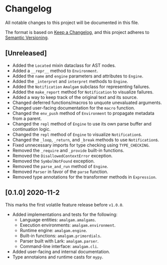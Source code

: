 # Changelog
All notable changes to this project will be documented in this file.

The format is based on [Keep a Changelog](https://keepachangelog.com/en/1.0.0/),
and this project adheres to [Semantic Versioning](https://semver.org/spec/v2.0.0.html).

## [Unreleased]

* Added the `Located` mixin dataclass for AST nodes.
* Added a `__repr__` method to `Environment`.
* Added the `name` and `engine` parameters and attributes to `Engine`.
* Added the `_interpret` and `interpret` methods to `Engine`.
* Added the `Notification` `Amalgam` subclass for representing failures.
* Added the `make_report` method for `Notification` to visualize failures.
* Added a way to keep track of the original text and its source.
* Changed deferred functions/macros to unquote unevaluated arguments.
* Changed user-facing documentation for the `macro` function.
* Changed the `env_push` method of `Environment` to propagate metadata from a parent.
* Changed the `repl` method of `Engine` to use its own parse buffer and continuation logic.
* Changed the `repl` method of `Engine` to visualize `Notification`s.
* Changed the `_loop`, `_return`, and `_break` methods to use `Notification`s.
* Fixed unnecessary imports for type checking using `TYPE_CHECKING`.
* Removed the `_require` and `_provide` built-in functions.
* Removed the `DisallowedContextError` exception.
* Removed the `SymbolNotFound` exception.
* Removed the `parse_and_run` method of `Engine`.
* Removed `Parser` in favor of the `parse` function.
* Removed type annotations for the transformer methods in `Expression`.

## [0.1.0] 2020-11-2
This marks the first volatile feature release before `v1.0.0`.

* Added implementations and tests for the following:
  * Language entities: `amalgam.amalgams`.
  * Execution environments: `amalgam.environment`.
  * Runtime engine: `amalgam.engine`.
  * Built-in functions: `amalgam.primordials`.
  * Parser built with Lark: `amalgam.parser`.
  * Command-line interface: `amalgam.cli`.
* Added user-facing and internal documentation.
* Type annotaions and runtime casts for `mypy`.
